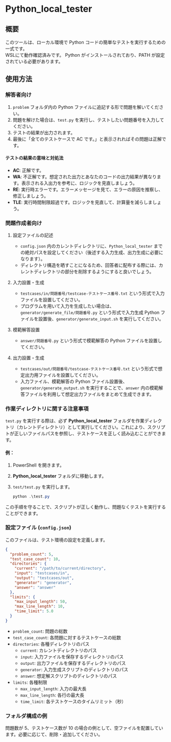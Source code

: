 # Python_local_tester

## 概要

このツールは、ローカル環境で Python コードの簡単なテストを実行するための一式です。  
WSLにて動作確認済みです。
Python がインストールされており、PATH が設定されている必要があります。

## 使用方法

### 解答者向け

1. `problem` フォルダ内の Python ファイルに追記する形で問題を解いてください。
2. 問題を解けた場合は、`test.py` を実行し、テストしたい問題番号を入力してください。
3. テストの結果が出力されます。
4. 最後に「全てのテストケースで AC です。」と表示されればその問題は正解です。

#### テストの結果の意味と対処法

- **AC**: 正解です。
- **WA**: 不正解です。想定された出力とあなたのコードの出力結果が異なります。表示される入出力を参考に、ロジックを見直しましょう。
- **RE**: 実行時エラーです。エラーメッセージを見て、エラーの原因を推察し、修正しましょう。
- **TLE**: 実行時間制限超過です。ロジックを見直して、計算量を減らしましょう。

### 問題作成者向け

1. 設定ファイルの記述

   - `config.json` 内のカレントディレクトリに、`Python_local_tester` までの絶対パスを設定してください（後述する入力生成、出力生成に必要になります）。
   - ディレクトリ構造を晒すことになるため、回答者に配布する際には、カレントディレクトリの部分を削除するようにすると良いでしょう。

2. 入力設置・生成

   - `testcases/in/問題番号/testcase-テストケース番号.txt` という形式で入力ファイルを設置してください。
   - プログラムを用いて入力を生成したい場合は、`generator/generate_file/問題番号.py` という形式で入力生成 Python ファイルを設置後、`generator/generate_input.sh` を実行してください。

3. 模範解答設置

   - `answer/問題番号.py` という形式で模範解答の Python ファイルを設置してください。

4. 出力設置・生成
   - `testcases/out/問題番号/testcase-テストケース番号.txt` という形式で想定出力用ファイルを設置してください。
   - 入力ファイル、模範解答の Python ファイル設置後、`generator/generate_output.sh` を実行することで、`answer` 内の模範解答ファイルを利用して想定出力ファイルをまとめて生成できます。

### 作業ディレクトリに関する注意事項

`test.py` を実行する際は、必ず **Python_local_tester** フォルダを作業ディレクトリ（カレントディレクトリ）として実行してください。これにより、スクリプトが正しいファイルパスを参照し、テストケースを正しく読み込むことができます。

#### 例：

1. PowerShell を開きます。
2. **Python_local_tester** フォルダに移動します。
3. `test/test.py` を実行します。

   ```powershell
   python .\test.py
   ```

この手順を守ることで、スクリプトが正しく動作し、問題なくテストを実行することができます。

### 設定ファイル (`config.json`)

このファイルは、テスト環境の設定を定義します。

```json
{
  "problem_count": 5,
  "test_case_count": 10,
  "directories": {
    "current": "/path/to/current/directory",
    "input": "testcases/in",
    "output": "testcases/out",
    "generator": "generator",
    "answer": "answer"
  },
  "limits": {
    "max_input_length": 50,
    "max_line_length": 10,
    "time_limit": 5.0
  }
}
```

- `problem_count`: 問題の総数
- `test_case_count`: 各問題に対するテストケースの総数
- `directories`: 各種ディレクトリのパス
  - `current`: カレントディレクトリのパス
  - `input`: 入力ファイルを保存するディレクトリのパス
  - `output`: 出力ファイルを保存するディレクトリのパス
  - `generator`: 入力生成スクリプトのディレクトリのパス
  - `answer`: 想定解スクリプトのディレクトリのパス
- `limits`: 各種制限
  - `max_input_length`: 入力の最大長
  - `max_line_length`: 各行の最大長
  - `time_limit`: 各テストケースのタイムリミット（秒）

### フォルダ構成の例

問題数が 5、テストケース数が 10 の場合の例として、空ファイルを配置しています。必要に応じて、削除・追加してください。
